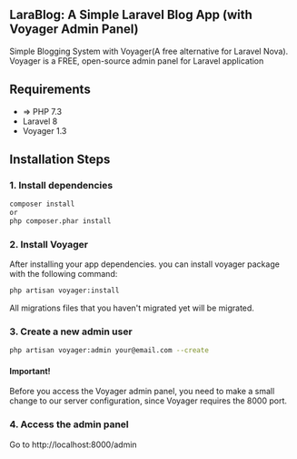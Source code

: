 ## LaraBlog: A Simple Laravel Blog App (with Voyager Admin Panel)
Simple Blogging System with Voyager(A free alternative for Laravel Nova).
Voyager is a FREE, open-source admin panel for Laravel application

## Requirements
- => PHP 7.3
- Laravel 8
- Voyager 1.3

## Installation Steps

### 1. Install dependencies

```bash
composer install
or 
php composer.phar install
```
### 2. Install Voyager
After installing your app dependencies. you can install voyager package with the following command:
```bash
php artisan voyager:install
```
All migrations files that you haven't migrated yet will be migrated.

### 3. Create a new admin user
```bash
php artisan voyager:admin your@email.com --create
```

#### Important!
Before you access the Voyager admin panel, you need to make a small change to our server configuration, since Voyager requires the 8000 port.


### 4. Access the admin panel
Go to http://localhost:8000/admin

